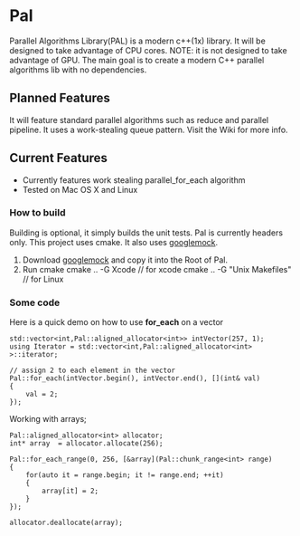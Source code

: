 # Pal
Parallel Algorithms Library(PAL) is a modern c++(1x) library. It will be designed to take advantage of CPU cores.
NOTE: it is not designed to take advantage of GPU.
The main goal is to create a modern C++ parallel algorithms lib with no dependencies.


## Planned Features
It will feature standard parallel algorithms such as reduce and parallel pipeline.  It uses a work-stealing queue pattern.
Visit the Wiki for more info.

## Current Features
* Currently features work stealing parallel_for_each algorithm
* Tested on Mac OS X and Linux

### How to build
Building is optional, it simply builds the unit tests. Pal is currently headers only.
This project uses cmake.  It also uses [googlemock](https://code.google.com/p/googlemock/).

1. Download [googlemock](https://code.google.com/p/googlemock/) and copy it into the Root of Pal.  
2. Run cmake
    cmake .. -G Xcode // for xcode
    cmake .. -G "Unix Makefiles" // for Linux

### Some code
Here is a quick demo on how to use **for_each** on a vector

    std::vector<int,Pal::aligned_allocator<int>> intVector(257, 1);
    using Iterator = std::vector<int,Pal::aligned_allocator<int> >::iterator;
    
    // assign 2 to each element in the vector
    Pal::for_each(intVector.begin(), intVector.end(), [](int& val)
    {
        val = 2;
    });
    
Working with arrays;

    Pal::aligned_allocator<int> allocator;
    int* array  = allocator.allocate(256);
    
    Pal::for_each_range(0, 256, [&array](Pal::chunk_range<int> range)
    {
        for(auto it = range.begin; it != range.end; ++it)
        {
            array[it] = 2;
        }
    });
    
    allocator.deallocate(array);
